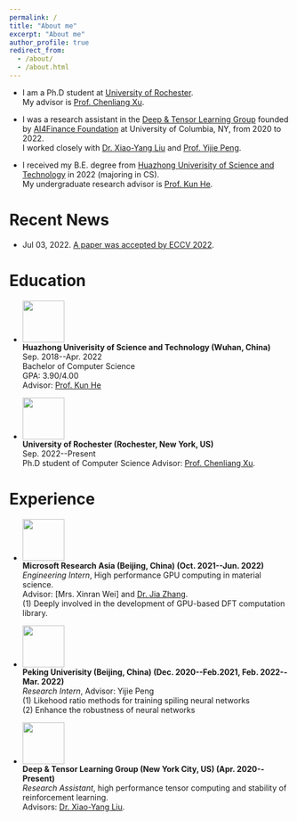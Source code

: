 ```yaml
---
permalink: /
title: "About me"
excerpt: "About me"
author_profile: true
redirect_from: 
  - /about/
  - /about.html
---
```

* I am a Ph.D student at [University of Rochester](https://www.rochester.edu/). <br>
My advisor is [Prof. Chenliang Xu](https://www.cs.rochester.edu/~cxu22/).

* I was a research assistant in the [Deep & Tensor Learning Group](http://tensorlet.org/) founded by [AI4Finance Foundation](http://finrl.org/)  at University of Columbia, NY, from 2020 to 2022. <br>
I worked closely with [Dr. Xiao-Yang Liu](https://scholar.google.com/citations?user=C83b8ncAAAAJ) and [Prof. Yijie Peng](https://scholar.google.com/citations?user=J9FPMToAAAAJ). 

* I received my B.E. degree from [Huazhong Univerisity of Science and Technology](http://english.hust.edu.cn/) in 2022 (majoring in CS).<br>
My undergraduate research advisor is [Prof. Kun He](https://scholar.google.com/citations?user=YTQnGJsAAAAJ).

# Recent News
* Jul 03, 2022. [A paper was accepted by ECCV 2022](https://github.com/xiaosen-wang/TA).


# Education
* <img width="75" height="75" src="https://zhangaipi.github.io/images/hust.png"/> <br>
<b>Huazhong Univerisity of Science and Technology (Wuhan, China) </b> <br>
Sep. 2018--Apr. 2022<br>
Bachelor of Computer Science<br>
GPA: 3.90/4.00 <br>
Advisor: [Prof. Kun He](https://scholar.google.com/citations?user=YTQnGJsAAAAJ)<br>


* <img width="75" height="75" src="https://zhangaipi.github.io/images/ur.jpg"/> <br>
<b>University of Rochester (Rochester, New York, US)</b> <br>
Sep. 2022--Present<br>
Ph.D student of Computer Science
Advisor: [Prof. Chenliang Xu](https://www.cs.rochester.edu/~cxu22/). <br>

# Experience
* <img width="75" height="75" src="https://zhangaipi.github.io/images/msra.png"/> <br>
<b>Microsoft Research Asia (Beijing, China) (Oct. 2021--Jun. 2022) </b> <br>
<i>Engineering Intern</i>, High performance GPU computing in material science. <br>
Advisor: [Mrs. Xinran Wei] and [Dr. Jia Zhang](https://jialrs.github.io/home/). <br>
(1) Deeply involved in the development of GPU-based DFT computation library.<br>

* <img width="75" height="75" src="https://zhangaipi.github.io/images/pku.jpg"/> <br>
<b>Peking Univerisity (Beijing, China) (Dec. 2020--Feb.2021, Feb. 2022--Mar. 2022)</b> <br>
<i>Research Intern</i>, Advisor: Yijie Peng <br>
(1) Likehood ratio methods for training spiling neural networks<br>
(2) Enhance the robustness of neural networks <br>

* <img width="75" height="75" src="https://zhangaipi.github.io/images/ai4finrl.png"/> <br>
<b>Deep & Tensor Learning Group (New York City, US) (Apr. 2020--Present) </b> <br>
<i>Research Assistant</i>, high performance tensor computing and stability of reinforcement learning.<br>
Advisors: [Dr. Xiao-Yang Liu](https://scholar.google.com/citations?user=C83b8ncAAAAJ).<br>
